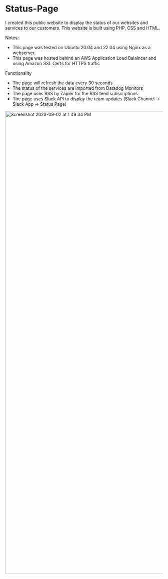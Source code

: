 # Status-Page
I created this public website to display the status of our websites and services to our customers. This website is built using PHP, CSS and HTML.

Notes:
- This page was tested on Ubuntu 20.04 and 22.04 using Nginx as a webserver.
- This page was hosted behind an AWS Application Load Balalncer and using Amazon SSL Certs for HTTPS traffic

Functionality
- The page will refresh the data every 30 seconds
- The status of the services are imported from Datadog Monitors
- The page uses RSS by Zapier for the RSS feed subscriptions
- The page uses Slack API to display the team updates (Slack Channel -> Slack App -> Status Page)


<img width="1477" alt="Screenshot 2023-09-02 at 1 49 34 PM" src="https://github.com/dside9371/Status-Page/assets/27178065/2d63f9f5-1cbe-4aae-94da-36ccf36d72d3">


